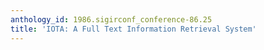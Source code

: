 ```yaml
---
anthology_id: 1986.sigirconf_conference-86.25
title: 'IOTA: A Full Text Information Retrieval System'
---
```

